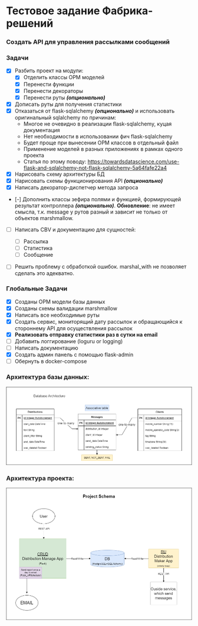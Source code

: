 # Тестовое задание Фабрика-решений
### Создать API для управления рассылками сообщений

### Задачи
- [x] Разбить проект на модули:
  - [x] Отделить классы ОРМ моделей
  - [x] Перенести функции 
  - [x] Перенести декораторы
  - [x] Перенести руты _**(опционально)**_
- [x] Дописать руты для получения статистики
- [x] Отказаться от flask-sqlalchemy _**(опционально)**_ и использовать оригинальный sqlalchemy по причинам:
  - Многое не очевидно в реализации flask-sqlalchemy, куцая документация
  - Нет необходимости в использовании фич flask-sqlalchemy
  - Будет проще при вынесении ОРМ классов в отдельный файл
  - Применение моделей в разных приложениях в рамках одного проекта
  - Статья по этому поводу: https://towardsdatascience.com/use-flask-and-sqlalchemy-not-flask-sqlalchemy-5a64fafe22a4
- [x] Нарисовать схему архитектуры БД
- [x] Нарисовать схемы функционирования API _**(опционально)**_ 
- [x] Написать декоратор-диспетчер метода запроса
- [-] Дополнить классы зефира полями и функцией, формирующей результат контроллера _**(опционально)**_. 
**Обновление**: не имеет смысла, т.к. message у рутов разный и зависит не только от объектов marshmallow.
- [ ] Написать CBV и документацию для сущностей:
  - [ ] Рассылка
  - [ ] Статистика
  - [ ] Сообщение
- [ ] Решить проблему с обработкой ошибок. marshal_with не позволяет сделать это адекватно.


### Глобальные Задачи
- [x] Созданы ОРМ модели базы данных
- [x] Созданы схемы валидации marshmallow
- [x] Написать все необходимые руты 
- [x] Создать сервис, мониторящий дату рассылок и обращающийся к стороннему API для осуществления рассылок
- [x] **Реализовать отправку статистики раз в сутки на email**
- [ ] Добавить логгирование (loguru or logging)
- [ ] Написать документацию
- [x] Создать админ панель c помощью flask-admin
- [ ] Обернуть в docker-compose

### Архитектура базы данных:

![plot](assets/fabrique-database-schema.png)

### Архитектура проекта:

![plot](assets/fabrique-project-schema.png)
